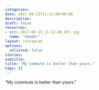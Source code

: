 ```yaml
---
categories:
date: 2017-09-13T11:12:08+00:00
description:
draft: false
resources:
- src: 2017-09-13_11-12-08_UTC.jpg
  name: "header"
layout: instagram
options:
  unlisted: false
stories:
subtitle:
title: "My commute is better than yours."
tags: []
---
```


"My commute is better than yours."
